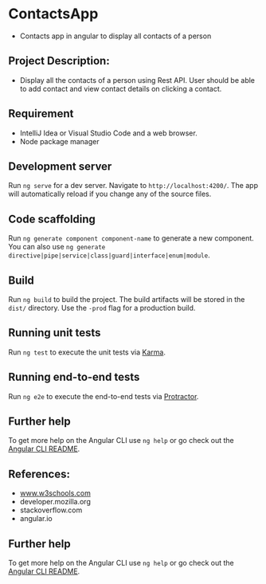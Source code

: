 # ContactsApp
* Contacts app in angular to display all contacts of a person

## Project Description:
* Display all the contacts of a person using Rest API. User should be able to add contact and view contact details on clicking a contact. 

## Requirement
* IntelliJ Idea or Visual Studio Code and a web browser.
* Node package manager 

## Development server

Run `ng serve` for a dev server. Navigate to `http://localhost:4200/`. The app will automatically reload if you change any of the source files.

## Code scaffolding

Run `ng generate component component-name` to generate a new component. You can also use `ng generate directive|pipe|service|class|guard|interface|enum|module`.

## Build

Run `ng build` to build the project. The build artifacts will be stored in the `dist/` directory. Use the `-prod` flag for a production build.

## Running unit tests

Run `ng test` to execute the unit tests via [Karma](https://karma-runner.github.io).

## Running end-to-end tests

Run `ng e2e` to execute the end-to-end tests via [Protractor](http://www.protractortest.org/).

## Further help

To get more help on the Angular CLI use `ng help` or go check out the [Angular CLI README](https://github.com/angular/angular-cli/blob/master/README.md).
 
## References:
* www.w3schools.com
* developer.mozilla.org
* stackoverflow.com
* angular.io


## Further help

To get more help on the Angular CLI use `ng help` or go check out the [Angular CLI README](https://github.com/angular/angular-cli/blob/master/README.md).


